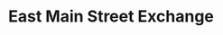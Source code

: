 ---
title: "East Main Street Exchange"
url: /welland/east-main-street-exchange/
shop: pawnbroker
---